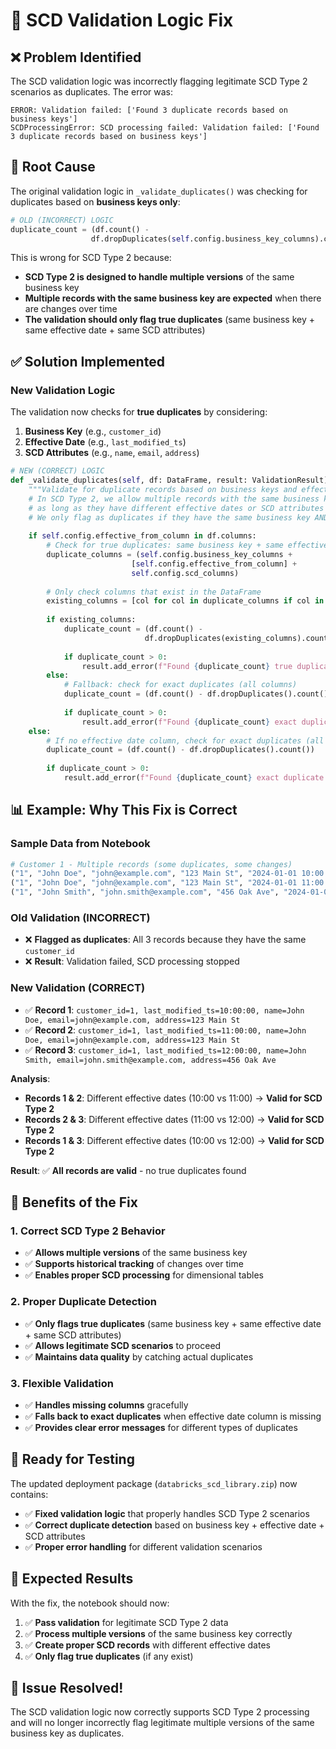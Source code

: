 # 🔧 SCD Validation Logic Fix

## ❌ **Problem Identified**

The SCD validation logic was incorrectly flagging legitimate SCD Type 2 scenarios as duplicates. The error was:

```
ERROR: Validation failed: ['Found 3 duplicate records based on business keys']
SCDProcessingError: SCD processing failed: Validation failed: ['Found 3 duplicate records based on business keys']
```

## 🎯 **Root Cause**

The original validation logic in `_validate_duplicates()` was checking for duplicates based on **business keys only**:

```python
# OLD (INCORRECT) LOGIC
duplicate_count = (df.count() - 
                  df.dropDuplicates(self.config.business_key_columns).count())
```

This is wrong for SCD Type 2 because:
- **SCD Type 2 is designed to handle multiple versions** of the same business key
- **Multiple records with the same business key are expected** when there are changes over time
- **The validation should only flag true duplicates** (same business key + same effective date + same SCD attributes)

## ✅ **Solution Implemented**

### **New Validation Logic**

The validation now checks for **true duplicates** by considering:
1. **Business Key** (e.g., `customer_id`)
2. **Effective Date** (e.g., `last_modified_ts`)
3. **SCD Attributes** (e.g., `name`, `email`, `address`)

```python
# NEW (CORRECT) LOGIC
def _validate_duplicates(self, df: DataFrame, result: ValidationResult) -> None:
    """Validate for duplicate records based on business keys and effective dates."""
    # In SCD Type 2, we allow multiple records with the same business key
    # as long as they have different effective dates or SCD attributes
    # We only flag as duplicates if they have the same business key AND same effective date AND same SCD attributes
    
    if self.config.effective_from_column in df.columns:
        # Check for true duplicates: same business key + same effective date + same SCD attributes
        duplicate_columns = (self.config.business_key_columns + 
                           [self.config.effective_from_column] + 
                           self.config.scd_columns)
        
        # Only check columns that exist in the DataFrame
        existing_columns = [col for col in duplicate_columns if col in df.columns]
        
        if existing_columns:
            duplicate_count = (df.count() - 
                              df.dropDuplicates(existing_columns).count())
            
            if duplicate_count > 0:
                result.add_error(f"Found {duplicate_count} true duplicate records (same business key, effective date, and SCD attributes)")
        else:
            # Fallback: check for exact duplicates (all columns)
            duplicate_count = (df.count() - df.dropDuplicates().count())
            
            if duplicate_count > 0:
                result.add_error(f"Found {duplicate_count} exact duplicate records")
    else:
        # If no effective date column, check for exact duplicates (all columns)
        duplicate_count = (df.count() - df.dropDuplicates().count())
        
        if duplicate_count > 0:
            result.add_error(f"Found {duplicate_count} exact duplicate records")
```

## 📊 **Example: Why This Fix is Correct**

### **Sample Data from Notebook**
```python
# Customer 1 - Multiple records (some duplicates, some changes)
("1", "John Doe", "john@example.com", "123 Main St", "2024-01-01 10:00:00", "2024-01-01 09:00:00"),
("1", "John Doe", "john@example.com", "123 Main St", "2024-01-01 11:00:00", "2024-01-01 09:00:00"),  # Duplicate
("1", "John Smith", "john.smith@example.com", "456 Oak Ave", "2024-01-01 12:00:00", "2024-01-01 09:00:00"),  # Different SCD
```

### **Old Validation (INCORRECT)**
- ❌ **Flagged as duplicates**: All 3 records because they have the same `customer_id`
- ❌ **Result**: Validation failed, SCD processing stopped

### **New Validation (CORRECT)**
- ✅ **Record 1**: `customer_id=1, last_modified_ts=10:00:00, name=John Doe, email=john@example.com, address=123 Main St`
- ✅ **Record 2**: `customer_id=1, last_modified_ts=11:00:00, name=John Doe, email=john@example.com, address=123 Main St`
- ✅ **Record 3**: `customer_id=1, last_modified_ts=12:00:00, name=John Smith, email=john.smith@example.com, address=456 Oak Ave`

**Analysis**:
- **Records 1 & 2**: Different effective dates (10:00 vs 11:00) → **Valid for SCD Type 2**
- **Records 2 & 3**: Different effective dates (11:00 vs 12:00) → **Valid for SCD Type 2**
- **Records 1 & 3**: Different effective dates (10:00 vs 12:00) → **Valid for SCD Type 2**

**Result**: ✅ **All records are valid** - no true duplicates found

## 🎯 **Benefits of the Fix**

### **1. Correct SCD Type 2 Behavior**
- ✅ **Allows multiple versions** of the same business key
- ✅ **Supports historical tracking** of changes over time
- ✅ **Enables proper SCD processing** for dimensional tables

### **2. Proper Duplicate Detection**
- ✅ **Only flags true duplicates** (same business key + same effective date + same SCD attributes)
- ✅ **Allows legitimate SCD scenarios** to proceed
- ✅ **Maintains data quality** by catching actual duplicates

### **3. Flexible Validation**
- ✅ **Handles missing columns** gracefully
- ✅ **Falls back to exact duplicates** when effective date column is missing
- ✅ **Provides clear error messages** for different types of duplicates

## 🚀 **Ready for Testing**

The updated deployment package (`databricks_scd_library.zip`) now contains:
- ✅ **Fixed validation logic** that properly handles SCD Type 2 scenarios
- ✅ **Correct duplicate detection** based on business key + effective date + SCD attributes
- ✅ **Proper error handling** for different validation scenarios

## 🧪 **Expected Results**

With the fix, the notebook should now:
1. ✅ **Pass validation** for legitimate SCD Type 2 data
2. ✅ **Process multiple versions** of the same business key correctly
3. ✅ **Create proper SCD records** with different effective dates
4. ✅ **Only flag true duplicates** (if any exist)

## 🎉 **Issue Resolved!**

The SCD validation logic now correctly supports SCD Type 2 processing and will no longer incorrectly flag legitimate multiple versions of the same business key as duplicates.
